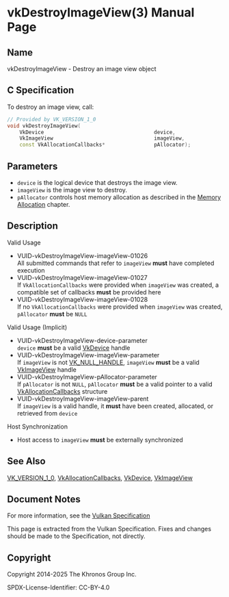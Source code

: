 # vkDestroyImageView(3) Manual Page

## Name

vkDestroyImageView - Destroy an image view object



## [](#_c_specification)C Specification

To destroy an image view, call:

```c++
// Provided by VK_VERSION_1_0
void vkDestroyImageView(
    VkDevice                                    device,
    VkImageView                                 imageView,
    const VkAllocationCallbacks*                pAllocator);
```

## [](#_parameters)Parameters

- `device` is the logical device that destroys the image view.
- `imageView` is the image view to destroy.
- `pAllocator` controls host memory allocation as described in the [Memory Allocation](https://registry.khronos.org/vulkan/specs/latest/html/vkspec.html#memory-allocation) chapter.

## [](#_description)Description

Valid Usage

- [](#VUID-vkDestroyImageView-imageView-01026)VUID-vkDestroyImageView-imageView-01026  
  All submitted commands that refer to `imageView` **must** have completed execution
- [](#VUID-vkDestroyImageView-imageView-01027)VUID-vkDestroyImageView-imageView-01027  
  If `VkAllocationCallbacks` were provided when `imageView` was created, a compatible set of callbacks **must** be provided here
- [](#VUID-vkDestroyImageView-imageView-01028)VUID-vkDestroyImageView-imageView-01028  
  If no `VkAllocationCallbacks` were provided when `imageView` was created, `pAllocator` **must** be `NULL`

Valid Usage (Implicit)

- [](#VUID-vkDestroyImageView-device-parameter)VUID-vkDestroyImageView-device-parameter  
  `device` **must** be a valid [VkDevice](https://registry.khronos.org/vulkan/specs/latest/man/html/VkDevice.html) handle
- [](#VUID-vkDestroyImageView-imageView-parameter)VUID-vkDestroyImageView-imageView-parameter  
  If `imageView` is not [VK\_NULL\_HANDLE](https://registry.khronos.org/vulkan/specs/latest/man/html/VK_NULL_HANDLE.html), `imageView` **must** be a valid [VkImageView](https://registry.khronos.org/vulkan/specs/latest/man/html/VkImageView.html) handle
- [](#VUID-vkDestroyImageView-pAllocator-parameter)VUID-vkDestroyImageView-pAllocator-parameter  
  If `pAllocator` is not `NULL`, `pAllocator` **must** be a valid pointer to a valid [VkAllocationCallbacks](https://registry.khronos.org/vulkan/specs/latest/man/html/VkAllocationCallbacks.html) structure
- [](#VUID-vkDestroyImageView-imageView-parent)VUID-vkDestroyImageView-imageView-parent  
  If `imageView` is a valid handle, it **must** have been created, allocated, or retrieved from `device`

Host Synchronization

- Host access to `imageView` **must** be externally synchronized

## [](#_see_also)See Also

[VK\_VERSION\_1\_0](https://registry.khronos.org/vulkan/specs/latest/man/html/VK_VERSION_1_0.html), [VkAllocationCallbacks](https://registry.khronos.org/vulkan/specs/latest/man/html/VkAllocationCallbacks.html), [VkDevice](https://registry.khronos.org/vulkan/specs/latest/man/html/VkDevice.html), [VkImageView](https://registry.khronos.org/vulkan/specs/latest/man/html/VkImageView.html)

## [](#_document_notes)Document Notes

For more information, see the [Vulkan Specification](https://registry.khronos.org/vulkan/specs/latest/html/vkspec.html#vkDestroyImageView)

This page is extracted from the Vulkan Specification. Fixes and changes should be made to the Specification, not directly.

## [](#_copyright)Copyright

Copyright 2014-2025 The Khronos Group Inc.

SPDX-License-Identifier: CC-BY-4.0